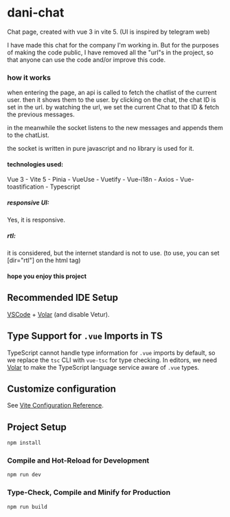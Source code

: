 # dani-chat

Chat page, created with vue 3 in vite 5.
(UI is inspired by telegram web)

I have made this chat for the company I'm working in. But for the purposes of making the code public, I have removed all the "url"s in the project, so that anyone can use the code and/or improve this code.

### how it works

when entering the page, an api is called to fetch the chatlist of the current user. then it shows them to the user.
by clicking on the chat, the chat ID is set in the url. by watching the url, we set the current Chat to that ID & fetch the previous messages.

in the meanwhile the socket listens to the new messages and appends them to the chatList.

the socket is written in pure javascript and no library is used for it.

#### technologies used:
Vue 3 - Vite 5 - Pinia - VueUse - Vuetify - Vue-i18n - Axios - Vue-toastification - Typescript

##### responsive UI:
Yes, it is responsive.
##### rtl:
it is considered, but the internet standard is not to use. (to use, you can set [dir="rtl"] on the html tag)

#### hope you enjoy this project



## Recommended IDE Setup

[VSCode](https://code.visualstudio.com/) + [Volar](https://marketplace.visualstudio.com/items?itemName=Vue.volar) (and disable Vetur).

## Type Support for `.vue` Imports in TS

TypeScript cannot handle type information for `.vue` imports by default, so we replace the `tsc` CLI with `vue-tsc` for type checking. In editors, we need [Volar](https://marketplace.visualstudio.com/items?itemName=Vue.volar) to make the TypeScript language service aware of `.vue` types.

## Customize configuration

See [Vite Configuration Reference](https://vitejs.dev/config/).

## Project Setup

```sh
npm install
```

### Compile and Hot-Reload for Development

```sh
npm run dev
```

### Type-Check, Compile and Minify for Production

```sh
npm run build
```
